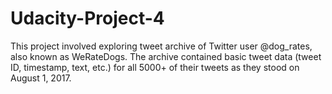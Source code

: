 # Udacity-Project-4
This project involved exploring tweet archive of Twitter user @dog_rates, also known as WeRateDogs. The archive contained basic tweet data (tweet ID, timestamp, text, etc.) for all 5000+ of their tweets as they stood on August 1, 2017.
